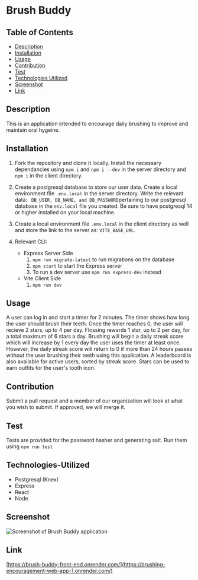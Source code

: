 # Brush Buddy

## Table of Contents
* [Description](#description)
* [Installation](#installation)
* [Usage](#usage)
* [Contribution](#contribution)
* [Test](#test)
* [Technologies Utilized](#Technologies-Utilized)
* [Screenshot](#screenshot)
* [Link](#link)

## Description
This is an application intended to encourage daily brushing to improve and maintain oral hygeine.

## Installation
1. Fork the repository and clone it locally. Install the necessary dependancies using ```npm i``` and ```npm i --dev``` in the server directory and  ```npm i``` in the client directory. 
2. Create a postgresql database to store our user data. Create a local environment file ```.env.local``` in the server directory.  Write the relevant data: ``` DB_USER, DB_NAME, and DB_PASSWORD```pertaining to our postgresql database in the ```env.local``` file you created.
Be sure to have postgresql 14 or higher installed on your local machine.

3. Create a local environment file ```.env.local``` in the client directory as well and store the link to the server as: ```VITE_BASE_URL```. 

4. Relevant CLI:    
    - Express Server Side
        1. ```npm run migrate-latest``` to run migrations on the database 
        2. ```npm start``` to start the Express server
        3. To run a dev server use ```npm run express-dev``` instead 
    - Vite Client Side
        1. ```npm run dev``` 

## Usage 
 A user can log in and start a timer for 2 minutes. The timer shows how long the user should brush their teeth. Once the timer reaches 0, the user will recieve 2 stars, up to 4 per day. Flossing rewards 1 star, up to 2 per day, for a total maximum of 6 stars a day. Brushing will begin a daily streak score which will increase by 1 every day the user uses the timer at least once. However, the daily streak score will return to 0 if more than 24 hours passes without the user brushing their teeth using this application. A leaderboard is also available for active users, sorted by streak score. Stars can be used to earn outfits for the user's tooth icon. 

## Contribution
 Submit a pull request and a member of our organization will look at what you wish to submit. If approved, we will merge it.

## Test
Tests are provided for the password hasher and generating salt. Run them using ```npm run test```

## Technologies-Utilized
- Postgresql (Knex)
- Express
- React
- Node

## Screenshot

![Screenshot of Brush Buddy application](./Images/BrushBuddy-Screenshot.png)

## Link

[https://brush-buddy-front-end.onrender.com/](https://brushing-encouragement-web-app-1.onrender.com/)




